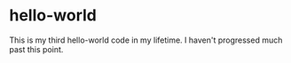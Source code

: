 # hello-world
This is my third hello-world code in my lifetime. I haven't progressed much past this point.
